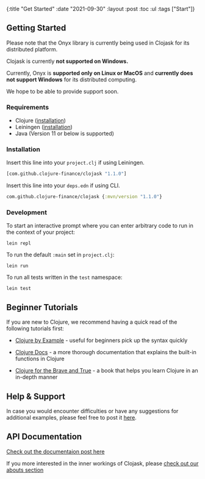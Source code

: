 {:title "Get Started"
:date "2021-09-30"
:layout :post
:toc :ul
:tags ["Start"]}

## Getting Started

Please note that the Onyx library is currently being used in Clojask for its distributed platform.

Clojask is currently **not supported on Windows.**  

Currently, Onyx is **supported only on Linux or MacOS** and **currently does not support Windows** for its distributed computing. 

We hope to be able to provide support soon. 

### Requirements
- Clojure ([installation](https://clojure.org/guides/getting_started))
- Leiningen ([installation](https://leiningen.org/))
- Java (Version 11 or below is supported)

### Installation

Insert this line into your `project.clj` if using Leiningen.

```clojure
[com.github.clojure-finance/clojask "1.1.0"]
```

Insert this line into your `deps.edn` if using CLI.

```clojure
com.github.clojure-finance/clojask {:mvn/version "1.1.0"}
```

### Development
To start an interactive prompt where you can enter arbitrary code to run in the context of your project:

```
lein repl
```
To run the default `:main` set in `project.clj`:
```
lein run
```
To run all tests written in the `test` namespace:
```
lein test
```



## Beginner Tutorials

If you are new to Clojure, we recommend having a quick read of the following tutorials first:

- [Clojure by Example](http://kimh.github.io/clojure-by-example/#about) - useful for beginners pick up the syntax quickly

- [Clojure Docs](https://clojuredocs.org/) - a more thorough documentation that explains the built-in functions in Clojure

- [Clojure for the Brave and True](https://www.braveclojure.com/clojure-for-the-brave-and-true/) - a book that helps you learn Clojure in an in-depth manner



## Help & Support

In case you would encounter difficulties or have any suggestions for additional examples, please feel free to post it [here](https://github.com/clojure-finance/clojask/issues).



## API Documentation 
[Check out the documentaion post here](/posts-output/API/)
 
If you more interested in the inner workings of Clojask, please [check out our abouts section](/pages-output/about)
